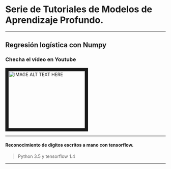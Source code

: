 
# Serie de Tutoriales de Modelos de Aprendizaje Profundo.

---

## Regresión logística con Numpy

### Checha el vídeo en Youtube  


<a href="http://www.youtube.com/watch?feature=player_embedded&v=DePDOzNECZU
" target="_blank"><img src="https://img.youtube.com/vi/DePDOzNECZU/mqdefault.jpg" 
 alt="IMAGE ALT TEXT HERE" width="240" height="180" border="10" /> </a>
 
---


#### Reconocimiento de dígitos escritos a mano con tensorflow.
> Python 3.5 y  tensorflow 1.4

---
